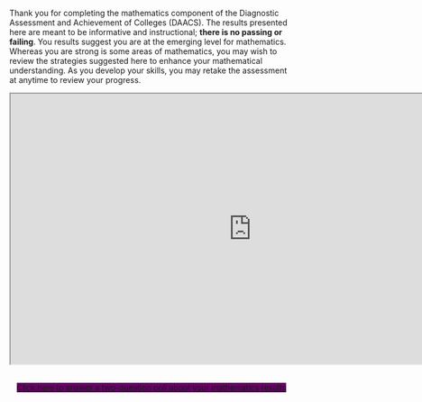 Thank you for completing the mathematics component of the Diagnostic Assessment and Achievement of Colleges (DAACS). The results presented here are meant to be informative and instructional; **there is no passing or failing**. You results suggest you are at the emerging level for mathematics. Whereas you are strong is some areas of mathematics, you may wish to review the strategies suggested here to enhance your mathematical understanding. As you develop your skills, you may retake the assessment at anytime to review your progress.

<div class="embed-responsive embed-responsive-16by9"><iframe width="853" height="480" src="https://player.vimeo.com/video/212145814"></iframe></div>


<p class="hidden-for-nonconsenting" style="text-align:center;"><br />
<a href="https://www.surveymonkey.com/r/JS7F9H3" class="btn btn-primary btn-lg" style="background-color: #660066;" target="_blank">Click here to answer a two-question poll about your mathematics results</a>
</p>
